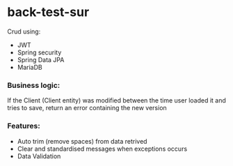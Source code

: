 # back-test-sur
Crud using:
- JWT
- Spring security
- Spring Data JPA
- MariaDB

### Business logic:
If the Client (Client entity) was modified between the time user loaded it and tries to save, return an error containing the new version

### Features:
- Auto trim (remove spaces) from data retrived
- Clear and standardised messages when exceptions occurs
- Data Validation
